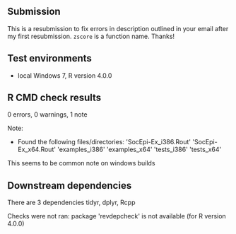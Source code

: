 
## Submission

This is a resubmission to fix errors in description outlined in your email after my first resubmission. `zscore` is a function name. Thanks!

## Test environments

* local Windows 7, R version 4.0.0

## R CMD check results

0 errors, 0 warnings, 1 note

Note:

* Found the following files/directories: 'SocEpi-Ex_i386.Rout' 'SocEpi-Ex_x64.Rout' 'examples_i386' 'examples_x64' 'tests_i386' 'tests_x64'
    
This seems to be common note on windows builds


## Downstream dependencies

There are 3 dependencies tidyr, dplyr, Rcpp

Checks were not ran: package 'revdepcheck' is not available (for R version 4.0.0)
